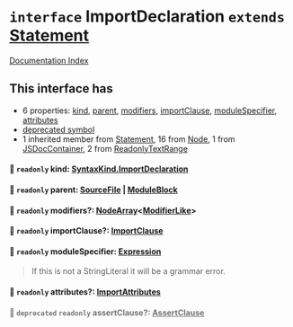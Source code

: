 # `interface` ImportDeclaration `extends` [Statement](../interface.Statement/README.md)

[Documentation Index](../README.md)

## This interface has

- 6 properties:
[kind](#-readonly-kind-syntaxkindimportdeclaration),
[parent](#-readonly-parent-sourcefile--moduleblock),
[modifiers](#-readonly-modifiers-nodearraymodifierlike),
[importClause](#-readonly-importclause-importclause),
[moduleSpecifier](#-readonly-modulespecifier-expression),
[attributes](#-readonly-attributes-importattributes)
- [deprecated symbol](#-deprecated-readonly-assertclause-assertclause)
- 1 inherited member from [Statement](../interface.Statement/README.md), 16 from [Node](../interface.Node/README.md), 1 from [JSDocContainer](../interface.JSDocContainer/README.md), 2 from [ReadonlyTextRange](../interface.ReadonlyTextRange/README.md)


#### 📄 `readonly` kind: [SyntaxKind.ImportDeclaration](../enum.SyntaxKind/README.md#importdeclaration--273)



#### 📄 `readonly` parent: [SourceFile](../interface.SourceFile/README.md) | [ModuleBlock](../interface.ModuleBlock/README.md)



#### 📄 `readonly` modifiers?: [NodeArray](../interface.NodeArray/README.md)\<[ModifierLike](../type.ModifierLike/README.md)>



#### 📄 `readonly` importClause?: [ImportClause](../interface.ImportClause/README.md)



#### 📄 `readonly` moduleSpecifier: [Expression](../interface.Expression/README.md)

> If this is not a StringLiteral it will be a grammar error.



#### 📄 `readonly` attributes?: [ImportAttributes](../interface.ImportAttributes/README.md)



<div style="opacity:0.6">

#### 📄 `deprecated` `readonly` assertClause?: [AssertClause](../interface.AssertClause/README.md)



</div>

